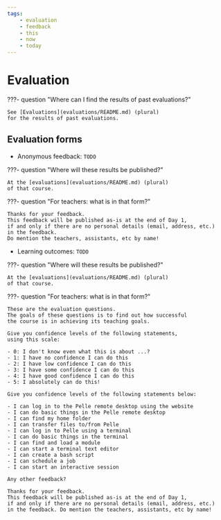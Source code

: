 ```yaml
---
tags:
    - evaluation
    - feedback
    - this
    - now
    - today
---
```


# Evaluation

???- question "Where can I find the results of past evaluations?"

    See [Evaluations](evaluations/README.md) (plural)
    for the results of past evaluations.

## Evaluation forms

- Anonymous feedback: `TODO`

???- question "Where will these results be published?"

    At the [evaluations](evaluations/README.md) (plural)
    of that course.

???- question "For teachers: what is in that form?"

    Thanks for your feedback.
    This feedback will be published as-is at the end of Day 1,
    if and only if there are no personal details (email, address, etc.)
    in the feedback.
    Do mention the teachers, assistants, etc by name!

- Learning outcomes: `TODO`

???- question "Where will these results be published?"

    At the [evaluations](evaluations/README.md) (plural)
    of that course.

???- question "For teachers: what is in that form?"

    These are the evaluation questions.
    The goals of these questions is to find out how successful
    the course is in achieving its teaching goals.

    Give you confidence levels of the following statements,
    using this scale:

    - 0: I don't know even what this is about ...?
    - 1: I have no confidence I can do this
    - 2: I have low confidence I can do this
    - 3: I have some confidence I can do this
    - 4: I have good confidence I can do this
    - 5: I absolutely can do this!

    Give you confidence levels of the following statements below:

    - I can log in to the Pelle remote desktop using the website
    - I can do basic things in the Pelle remote desktop
    - I can find my home folder
    - I can transfer files to/from Pelle
    - I can log in to Pelle using a terminal
    - I can do basic things in the terminal
    - I can find and load a module
    - I can start a terminal text editor
    - I can create a bash script
    - I can schedule a job
    - I can start an interactive session

    Any other feedback?

    Thanks for your feedback.
    This feedback will be published as-is at the end of Day 1,
    if and only if there are no personal details (email, address, etc.)
    in the feedback. Do mention the teachers, assistants, etc by name!
